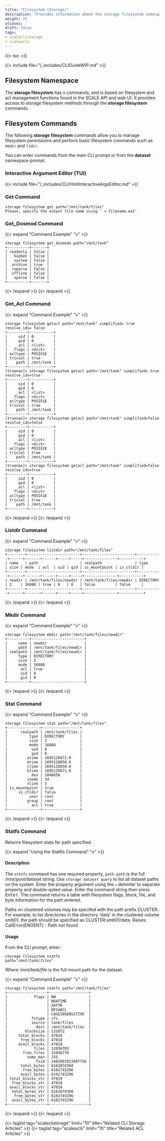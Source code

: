 ```yaml
---
title: "Filesystem (Storage)"
description: "Provides information about the storage filesystem namespace in the TrueNAS CLI. Includes command syntax and common commands."
weight: 25
aliases:
draft: false
tags:
- scaleclistorage
- scaleacls
---
```

{{< toc >}}


{{< include file="/_includes/CLIGuideWIP.md" >}}

## Filesystem Namespace
The **storage filesystem** has x commands, and is based on filesystem and acl management functions found in the SCALE API and web UI.
It provides access to storage filesystem methods through the **storage filesystem** commands.

## Filesystem Commands 
The following **storage filesystem** commands allow you to manage filesystem permissions and perform basic filesystem commands such as `mkdir` and `lidir`.

You can enter commands from the main CLI prompt or from the **dataset** namespace prompt.

### Interactive Argument Editor (TUI)

{{< include file="/_includes/CLI/HintInteractiveArgsEditor.md" >}}




### Get Command

```
storage filesystem get path="/mnt/tank/files"
Please, specify the output file name using ' > filename.ext'
```


### Get_Dosmod Command




{{< expand "Command Example" "v" >}}
```
storage filesystem get_dosmode path="/mnt/tank"
+----------+-------+
| readonly | false |
|   hidden | false |
|   system | false |
|  archive | true  |
|  reparse | false |
|  offline | false |
|   sparse | false |
+----------+-------+
```
{{< /expand >}}
{{< /expand >}}

### Get_Acl Command




{{< expand "Command Example" "v" >}}
```
storage filesystem getacl path="/mnt/tank" simplified= true resolve_ids= false
+---------+-----------+
|     uid | 0         |
|     gid | 0         |
|     acl | <list>    |
|   flags | <dict>    |
| acltype | POSIX1E   |
| trivial | true      |
|    path | /mnt/tank |
+---------+-----------+
[truenas]> storage filesystem getacl path="/mnt/tank" simplified= true resolve_ids=true
+---------+-----------+
|     uid | 0         |
|     gid | 0         |
|     acl | <list>    |
|   flags | <dict>    |
| acltype | POSIX1E   |
| trivial | true      |
|    path | /mnt/tank |
+---------+-----------+
[truenas]> storage filesystem getacl path="/mnt/tank" simplified=false  resolve_ids=false
+---------+-----------+
|     uid | 0         |
|     gid | 0         |
|     acl | <list>    |
|   flags | <dict>    |
| acltype | POSIX1E   |
| trivial | true      |
|    path | /mnt/tank |
+---------+-----------+
[truenas]> storage filesystem getacl path="/mnt/tank" simplified=false  resolve_ids=true
+---------+-----------+
|     uid | 0         |
|     gid | 0         |
|     acl | <list>    |
|   flags | <dict>    |
| acltype | POSIX1E   |
| trivial | true      |
|    path | /mnt/tank |
+---------+-----------+
```
{{< /expand >}}
{{< /expand >}}

### Listdir Command

{{< expand "Command Example" "v" >}}
```
storage filesystem listdir path="/mnt/tank/files"
+--------+------------------------+------------------------+-----------+------+-------+------+-----+-----+---------------+-----------+
| name   | path                   | realpath               | type      | size | mode  | acl  | uid | gid | is_mountpoint | is_ctldir |
+--------+------------------------+------------------------+-----------+------+-------+------+-----+-----+---------------+-----------+
| newdir | /mnt/tank/files/newdir | /mnt/tank/files/newdir | DIRECTORY | 2    | 16888 | true | 0   | 0   | false         | false     |
+--------+------------------------+------------------------+-----------+------+-------+------+-----+-----+---------------+-----------+
```
{{< /expand >}}
{{< /expand >}}

### Mkdir Command



{{< expand "Command Example" "v" >}}
```
storage filesystem mkdir path="/mnt/tank/files/newdir"
+----------+------------------------+
|     name | newdir                 |
|     path | /mnt/tank/files/newdir |
| realpath | /mnt/tank/files/newdir |
|     type | DIRECTORY              |
|     size | 2                      |
|     mode | 16888                  |
|      acl | true                   |
|      uid | 0                      |
|      gid | 0                      |
+----------+------------------------+
```
{{< /expand >}}
{{< /expand >}}


### Stat Command


{{< expand "Command Example" "v" >}}
```
storage filesystem stat path="/mnt/tank/files"
+---------------+-----------------+
|      realpath | /mnt/tank/files |
|          type | DIRECTORY       |
|          size | 3               |
|          mode | 16888           |
|           uid | 0               |
|           gid | 0               |
|         atime | 1695128671.0    |
|         mtime | 1695128850.0    |
|         ctime | 1695128850.0    |
|         btime | 1695128671.0    |
|           dev | 1048650         |
|         inode | 34              |
|         nlink | 3               |
| is_mountpoint | true            |
|     is_ctldir | false           |
|          user | root            |
|         group | root            |
|           acl | true            |
+---------------+-----------------+
```
{{< /expand >}}
{{< /expand >}}


### Statfs Command
Returns filesystem stats for path specified. 


{{< expand "Using the Stattfs Command" "v" >}}
#### Description
The `statfs` command has one required property, `path`.
`path` is the full /mnt/pool/dataset string. Use `storage dataset query` to list all dataset paths on the system.
Enter the property argument using the `=` delimiter to separate property and double-qoted value.
Enter the command string then press <kbd>Enter</kbd>.
The command returns a table with filesystem flags, block, file, and byte information for the path entered.

Paths on clustered volumes may be specifed with the path prefix CLUSTER:<volume name>. For example, to list directories in the directory 'data' in the clustered volume smb01, the path should be specified as CLUSTER:smb01/data.
Raises: CallError(ENOENT) - Path not found

#### Usage
From the CLI prompt, enter:

<code>storage filesystem statfs path="<i>/mnt/tank/files</i>"</code>

Where */mnt/tank/file* is the full mount path for the dataset.

{{< expand "Command Example" "v" >}}
```
storage filesystem statfs path="/mnt/tank/files"
+------------------+------------------+
|            flags | RW               |
|                  | NOATIME          |
|                  | XATTR            |
|                  | NFS4ACL          |
|                  | CASEINSENSITIVE  |
|           fstype | zfs              |
|           source | tank/files       |
|             dest | /mnt/tank/files  |
|        blocksize | 131072           |
|     total_blocks | 47019            |
|      free_blocks | 47018            |
|     avail_blocks | 47018            |
|            files | 12036783         |
|       free_files | 12036776         |
|         name_max | 255              |
|             fsid | 2482091823497756 |
|      total_bytes | 6162874368       |
|       free_bytes | 6162743296       |
|      avail_bytes | 6162743296       |
| total_blocks_str | 47019            |
|  free_blocks_str | 47018            |
| avail_blocks_str | 47018            |
|  total_bytes_str | 6162874368       |
|   free_bytes_str | 6162743296       |
|  avail_bytes_str | 6162743296       |
+------------------+------------------+
```
{{< /expand >}}
{{< /expand >}}



{{< taglist tag="scaleclistorage" limit="10" title="Related CLI Storage Articles" >}}
{{< taglist tag="scaleacls" limit="10" title="Related ACL Articles" >}}